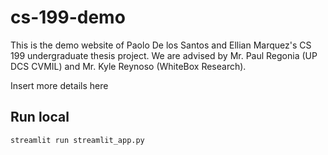 # cs-199-demo
This is the demo website of Paolo De los Santos and Ellian Marquez's CS 199 undergraduate thesis project. We are advised by Mr. Paul Regonia (UP DCS CVMIL) and Mr. Kyle Reynoso (WhiteBox Research).

Insert more details here

## Run local
```streamlit run streamlit_app.py``` 
